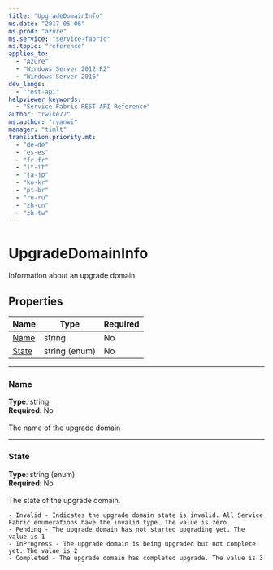 ```yaml
---
title: "UpgradeDomainInfo"
ms.date: "2017-05-06"
ms.prod: "azure"
ms.service: "service-fabric"
ms.topic: "reference"
applies_to: 
  - "Azure"
  - "Windows Server 2012 R2"
  - "Windows Server 2016"
dev_langs: 
  - "rest-api"
helpviewer_keywords: 
  - "Service Fabric REST API Reference"
author: "rwike77"
ms.author: "ryanwi"
manager: "timlt"
translation.priority.mt: 
  - "de-de"
  - "es-es"
  - "fr-fr"
  - "it-it"
  - "ja-jp"
  - "ko-kr"
  - "pt-br"
  - "ru-ru"
  - "zh-cn"
  - "zh-tw"
---
```

# UpgradeDomainInfo

Information about an upgrade domain.

## Properties
| Name | Type | Required |
| --- | --- | --- |
| [Name](#name) | string | No |
| [State](#state) | string (enum) | No |

____
### Name
__Type__: string <br/>
__Required__: No<br/>
<br/>
The name of the upgrade domain

____
### State
__Type__: string (enum) <br/>
__Required__: No<br/>
<br/>
The state of the upgrade domain.

    - Invalid - Indicates the upgrade domain state is invalid. All Service Fabric enumerations have the invalid type. The value is zero.
    - Pending - The upgrade domain has not started upgrading yet. The value is 1
    - InProgress - The upgrade domain is being upgraded but not complete yet. The value is 2
    - Completed - The upgrade domain has completed upgrade. The value is 3


